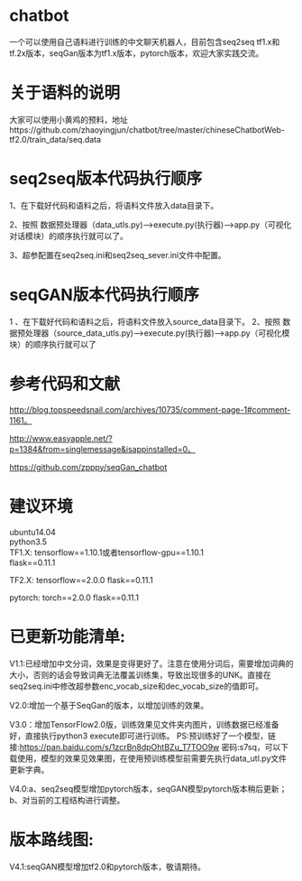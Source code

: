 # chatbot
一个可以使用自己语料进行训练的中文聊天机器人，目前包含seq2seq tf1.x和tf.2x版本，seqGan版本为tf1.x版本，pytorch版本，欢迎大家实践交流。

# 关于语料的说明
大家可以使用小黄鸡的预料，地址https://github.com/zhaoyingjun/chatbot/tree/master/chineseChatbotWeb-tf2.0/train_data/seq.data

# seq2seq版本代码执行顺序

1、在下载好代码和语料之后，将语料文件放入data目录下。

2、按照 数据预处理器（data_utls.py)-->execute.py(执行器)-->app.py（可视化对话模块）的顺序执行就可以了。

3、超参配置在seq2seq.ini和seq2seq_sever.ini文件中配置。

# seqGAN版本代码执行顺序
1 、在下载好代码和语料之后，将语料文件放入source_data目录下。
2、按照 数据预处理器（source_data_utls.py)-->execute.py(执行器)-->app.py（可视化模块）的顺序执行就可以了

# 参考代码和文献

http://blog.topspeedsnail.com/archives/10735/comment-page-1#comment-1161。

http://www.easyapple.net/?p=1384&from=singlemessage&isappinstalled=0。

https://github.com/zpppy/seqGan_chatbot

# 建议环境

ubuntu14.04  
python3.5  
TF1.X:
tensorflow==1.10.1或者tensorflow-gpu==1.10.1  
flask==0.11.1

TF2.X:
tensorflow==2.0.0
flask==0.11.1

pytorch:
torch==2.0.0
flask==0.11.1


# 已更新功能清单:

V1.1:已经增加中文分词，效果是变得更好了。注意在使用分词后，需要增加词典的大小，否则的话会导致词典无法覆盖训练集，导致出现很多的UNK。直接在seq2seq.ini中修改超参数enc_vocab_size和dec_vocab_size的值即可。  

V2.0:增加一个基于SeqGan的版本，以增加训练的效果。  

V3.0：增加TensorFlow2.0版，训练效果见文件夹内图片，训练数据已经准备好，直接执行python3 execute即可进行训练。 PS:预训练好了一个模型，链接:https://pan.baidu.com/s/1zcrBn8dpOhtBZu_T7TOO9w  密码:s7sq，可以下载使用，模型的效果见效果图，在使用预训练模型前需要先执行data_utl.py文件更新字典。 

V4.0:a、seq2seq模型增加pytorch版本，seqGAN模型pytorch版本稍后更新；b、对当前的工程结构进行调整。
# 版本路线图:
V4.1:seqGAN模型增加tf2.0和pytorch版本，敬请期待。


